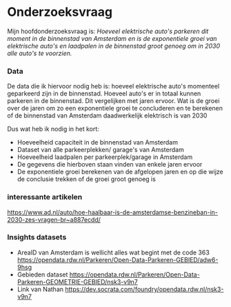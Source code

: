 # Onderzoeksvraag

Mijn hoofdonderzoeksvraag is: *Hoeveel elektrische auto's parkeren dit moment in de binnenstad van Amsterdam en is de exponentiele groei van elektrische auto's en laadpalen in de binnenstad groot genoeg om in 2030 alle auto's te voorzien.*

### Data

De data die ik hiervoor nodig heb is: hoeveel elektrische auto's momenteel geparkeerd zijn in de binnenstad. Hoeveel auto's er in totaal kunnen parkeren in de binnenstad. Dit vergelijken met jaren ervoor. Wat is de groei over de jaren om zo een exponentiele groei te concluderen en te berekenen of de binnenstad van Amsterdam daadwerkelijk elektrisch is van 2030

Dus wat heb ik nodig in het kort:

- Hoeveelheid capaciteit in de binnenstad van Amsterdam
- Dataset van alle parkeerplekken/ garage's van Amsterdam
- Hoeveelheid laadpalen per parkeerplek/garage in Amsterdam
- De gegevens die hierboven staan vinden van enkele jaren ervoor
- De exponentiele groei berekenen van de afgelopen jaren en op die wijze de conclusie trekken of de groei groot genoeg is

### interessante artikelen

https://www.ad.nl/auto/hoe-haalbaar-is-de-amsterdamse-benzineban-in-2030-zes-vragen-br~a887ecdd/


### Insights datasets

- AreaID van Amsterdam is wellicht alles wat begint met de code 363 https://opendata.rdw.nl/Parkeren/Open-Data-Parkeren-GEBIED/adw6-9hsg
- Gebieden dataset https://opendata.rdw.nl/Parkeren/Open-Data-Parkeren-GEOMETRIE-GEBIED/nsk3-v9n7
- Link van Nathan https://dev.socrata.com/foundry/opendata.rdw.nl/nsk3-v9n7
